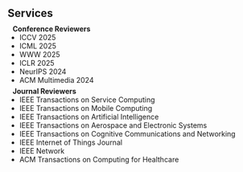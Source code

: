 <h1 id="services"></h1>

<h2 style="margin: 30px 0px 10px;">Services</h2>

<h4 style="margin:0 10px 0;">Conference Reviewers</h4>

<ul style="margin:0 0 5px;">
  <li>ICCV 2025</li>
  <li>ICML 2025</li>
  <li>WWW 2025</li>
  <li>ICLR 2025</li>
  <li>NeurIPS 2024</li>
  <li>ACM Multimedia 2024</li>
</ul>

<h4 style="margin:0 10px 0;">Journal Reviewers</h4>

<ul style="margin:0 0 5px;">
  <li>IEEE Transactions on Service Computing</li>
  <li>IEEE Transactions on Mobile Computing</li>
  <li>IEEE Transactions on Artificial Intelligence</li>
  <li>IEEE Transactions on Aerospace and Electronic Systems</li>
  <li>IEEE Transactions on Cognitive Communications and Networking</li>
  <li>IEEE Internet of Things Journal</li>
  <li>IEEE Network</li>
  <li>ACM Transactions on Computing for Healthcare</li>
</ul>
